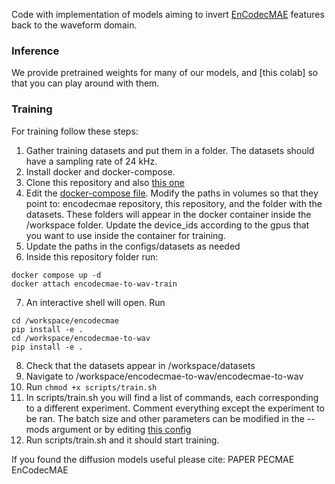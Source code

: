 Code with implementation of models aiming to invert [EnCodecMAE](https://github.com/habla-liaa/encodecmae) features back to the waveform domain.

### Inference
We provide pretrained weights for many of our models, and [this colab] so that you can play around with them.

### Training
For training follow these steps:
1) Gather training datasets and put them in a folder. The datasets should have a sampling rate of 24 kHz.
2) Install docker and docker-compose.
3) Clone this repository and also [this one](https://github.com/habla-liaa/encodecmae)
4) Edit the [docker-compose file](https://github.com/mrpep/encodecmae-to-wav/blob/main/encodecmae-to-wav/docker-compose.yml). Modify the paths in volumes so that they point to: encodecmae repository, this repository, and the folder with the datasets. These folders will appear in the docker container inside the /workspace folder. Update the device_ids according to the gpus that you want to use inside the container for training.
5) Update the paths in the configs/datasets as needed
6) Inside this repository folder run:
  ```
docker compose up -d
docker attach encodecmae-to-wav-train

  ```
7) An interactive shell will open. Run
```
cd /workspace/encodecmae
pip install -e .
cd /workspace/encodecmae-to-wav
pip install -e .
```
8) Check that the datasets appear in /workspace/datasets
9) Navigate to /workspace/encodecmae-to-wav/encodecmae-to-wav
10) Run
   ```chmod +x scripts/train.sh```
11) In scripts/train.sh you will find a list of commands, each corresponding to a different experiment. Comment everything except the experiment to be ran. The batch size and other parameters can be modified in the --mods argument or by editing [this config](https://github.com/mrpep/encodecmae-to-wav/blob/main/encodecmae-to-wav/configs/base/decode_encodecmae.gin)
12) Run scripts/train.sh and it should start training.

If you found the diffusion models useful please cite:
PAPER PECMAE
EnCodecMAE
